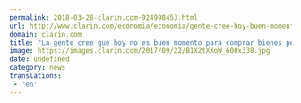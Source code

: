 ```yaml
---
permalink: 2018-03-28-clarin.com-924998453.html
url: http://www.clarin.com/economia/economia/gente-cree-hoy-buen-momento-comprar-bienes-economia-mejorara_0_Bye4RZtcz.html
domain: clarin.com
title: "La gente cree que hoy no es buen momento para comprar bienes pero que la economía mejorará"
image: https://images.clarin.com/2017/09/22/B1X2tXXoW_600x338.jpg
date: undefined
category: news
translations: 
 - 'en'
---
```


